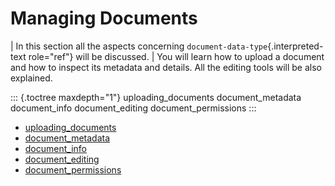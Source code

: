 # Managing Documents

| In this section all the aspects concerning `document-data-type`{.interpreted-text role="ref"} will be discussed.
| You will learn how to upload a document and how to inspect its metadata and details. All the editing tools will be also explained.

::: {.toctree maxdepth="1"}
uploading_documents
document_metadata
document_info
document_editing
document_permissions
:::


- [uploading_documents](uploading_documents.md)
- [document_metadata](document_metadata.md)
- [document_info](document_info.md)
- [document_editing](document_editing.md)
- [document_permissions](document_permissions.md)

